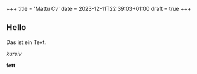 +++
title = 'Mattu Cv'
date = 2023-12-11T22:39:03+01:00
draft = true
+++

## Hello

Das ist ein Text.

_kursiv_

**fett**

